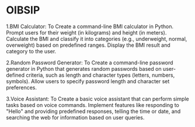 # OIBSIP
1.BMI Calculator:
	To Create a command-line BMI calculator in Python. Prompt users for their weight (in kilograms) and height (in meters). Calculate the BMI and classify it into categories (e.g., underweight, normal, overweight) based on predefined ranges. Display the BMI result and category to the user.

2.Random Password Generator:
	To Create a command-line password generator in Python that generates random passwords based on user-defined criteria, such as length and character types (letters, numbers, symbols). Allow users to specify password length and character set preferences.

3.Voice Assistant:
	To Create a basic voice assistant that can perform simple tasks based on voice commands. Implement features like responding to "Hello" and providing predefined responses, telling the time or date, and searching the web for information based on user queries.


